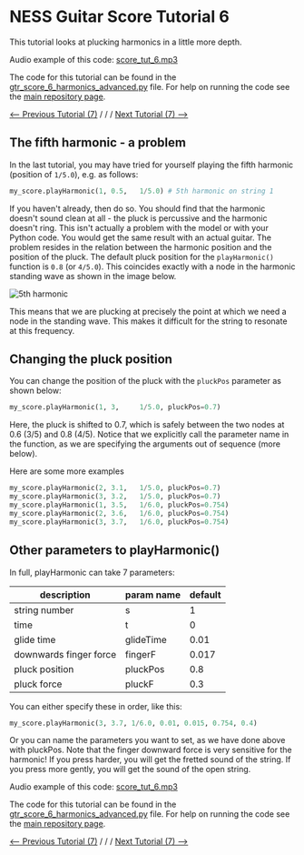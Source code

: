 # NESS Guitar Score Tutorial 6
This tutorial looks at plucking harmonics in a little more depth.

Audio example of this code: [score_tut_6.mp3](http://tommudd.co.uk/ness/audio/gtr_tutorials/score_tut_6.mp3)

The code for this tutorial can be found in the [gtr_score_6_harmonics_advanced.py](https://github.com/tommmmudd/ness-tools/gtr_score_6_harmonics_advanced.py) file. For help on running the code see the [main repository page](https://tommmmudd.github.io/ness-tools/).

[<-- Previous Tutorial (7)](https://tommmmudd.github.io/ness-tools/tutorials/tutorial5)  / / /  [Next Tutorial (7) -->](https://tommmmudd.github.io/ness-tools/tutorials/tutorial7)

## The fifth harmonic - a problem
In the last tutorial, you may have tried for yourself playing the fifth harmonic (position of `1/5.0`), e.g. as follows:
```python
my_score.playHarmonic(1, 0.5, 	1/5.0) # 5th harmonic on string 1
```

If you haven't already, then do so. You should find that the harmonic doesn't sound clean at all - the pluck is percussive and the harmonic doesn't ring. This isn't actually a problem with the model or with your Python code. You would get the same result with an actual guitar. The problem resides in the relation between the harmonic position and the position of the pluck. The default pluck position for the `playHarmonic()` function is `0.8` (or `4/5.0`). This coincides exactly with a node in the harmonic standing wave as shown in the image below.

![5th harmonic](http://tommudd.co.uk/ness/images/5th_harm.svg.png)

This means that we are plucking at precisely the point at which we need a node in the standing wave. This makes it difficult for the string to resonate at this frequency.

## Changing the pluck position
You can change the position of the pluck with the `pluckPos` parameter as shown below:

```python
my_score.playHarmonic(1, 3, 	1/5.0, pluckPos=0.7)
```

Here, the pluck is shifted to 0.7, which is safely between the two nodes at 0.6 (3/5) and 0.8 (4/5). Notice that we explicitly call the parameter name in the function, as we are specifying the arguments out of sequence (more below).

Here are some more examples

```python
my_score.playHarmonic(2, 3.1, 	1/5.0, pluckPos=0.7)
my_score.playHarmonic(3, 3.2, 	1/5.0, pluckPos=0.7)
my_score.playHarmonic(1, 3.5, 	1/6.0, pluckPos=0.754)
my_score.playHarmonic(2, 3.6, 	1/6.0, pluckPos=0.754)
my_score.playHarmonic(3, 3.7, 	1/6.0, pluckPos=0.754)
```

## Other parameters to playHarmonic()
In full, playHarmonic can take 7 parameters:

|description | param name | default |
| --- | --- | --- |
|string number | s | 1 |
|time | t | 0 |
| glide time | glideTime | 0.01 |
| downwards finger force | fingerF | 0.017 |
| pluck position | pluckPos | 0.8 |
| pluck force | pluckF | 0.3 |

You can either specify these in order, like this:
```python
my_score.playHarmonic(3, 3.7, 1/6.0, 0.01, 0.015, 0.754, 0.4)
```

Or you can name the parameters you want to set, as we have done above with pluckPos. Note that the finger downward force is very sensitive for the harmonic! If you press harder, you will get the fretted sound of the string. If you press more gently, you will get the sound of the open string.

Audio example of this code: [score_tut_6.mp3](http://tommudd.co.uk/ness/audio/gtr_tutorials/score_tut_6.mp3)

The code for this tutorial can be found in the [gtr_score_6_harmonics_advanced.py](https://github.com/tommmmudd/ness-tools/gtr_score_6_harmonics_advanced.py) file. For help on running the code see the [main repository page](https://tommmmudd.github.io/ness-tools/).

[<-- Previous Tutorial (7)](https://tommmmudd.github.io/ness-tools/tutorials/tutorial5)  / / /  [Next Tutorial (7) -->](https://tommmmudd.github.io/ness-tools/tutorials/tutorial7)




